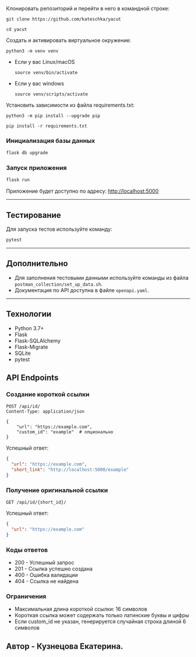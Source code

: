 Клонировать репозиторий и перейти в него в командной строке:

```
git clone https://github.com/kateschka/yacut
```

```
cd yacut
```

Cоздать и активировать виртуальное окружение:

```
python3 -m venv venv
```

- Если у вас Linux/macOS

  ```
  source venv/bin/activate
  ```

- Если у вас windows

  ```
  source venv/scripts/activate
  ```

Установить зависимости из файла requirements.txt:

```
python3 -m pip install --upgrade pip
```

```
pip install -r requirements.txt
```

### Инициализация базы данных

```sh
flask db upgrade
```

### Запуск приложения

```sh
flask run
```

Приложение будет доступно по адресу: [http://localhost:5000](http://localhost:5000)

---

## Тестирование

Для запуска тестов используйте команду:

```sh
pytest
```

---

## Дополнительно

- Для заполнения тестовыми данными используйте команды из файла `postman_collection/set_up_data.sh`.
- Документация по API доступна в файле `openapi.yaml`.

---

## Технологии

- Python 3.7+
- Flask
- Flask-SQLAlchemy
- Flask-Migrate
- SQLite
- pytest

## API Endpoints

### Создание короткой ссылки

```http
POST /api/id/
Content-Type: application/json

{
    "url": "https://example.com",
    "custom_id": "example"  # опционально
}
```

Успешный ответ:

```json
{
  "url": "https://example.com",
  "short_link": "http://localhost:5000/example"
}
```

### Получение оригинальной ссылки

```http
GET /api/id/{short_id}/
```

Успешный ответ:

```json
{
  "url": "https://example.com"
}
```

### Коды ответов

- 200 - Успешный запрос
- 201 - Ссылка успешно создана
- 400 - Ошибка валидации
- 404 - Ссылка не найдена

### Ограничения

- Максимальная длина короткой ссылки: 16 символов
- Короткая ссылка может содержать только латинские буквы и цифры
- Если custom_id не указан, генерируется случайная строка длиной 6 символов

## Автор - Кузнецова Екатерина.
